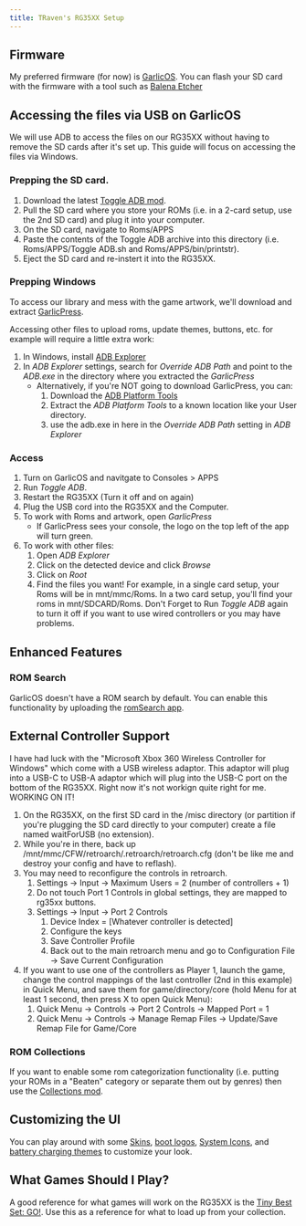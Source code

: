 ```yaml
---
title: TRaven's RG35XX Setup
---
```

## Firmware
My preferred firmware (for now) is <a href="https://www.patreon.com/posts/garlicos-for-76561333" target="_blank">GarlicOS</a>.
You can flash your SD card with the firmware with a tool such as [Balena Etcher](https://etcher.balena.io/)

## Accessing the files via USB on GarlicOS
We will use ADB to access the files on our RG35XX without having to remove the SD cards after it's set up. This guide will focus on accessing the files via Windows.
### Prepping the SD card.
1. Download the latest <a href="https://www.rg35xx.com/en/apps/mods-for-garlicos/" target="_blank">Toggle ADB mod</a>.
1. Pull the SD card where you store your ROMs (i.e. in a 2-card setup, use the 2nd SD card) and plug it into your computer.
1. On the SD card, navigate to Roms/APPS
1. Paste the contents of the Toggle ADB archive into this directory (i.e. Roms/APPS/Toggle ADB.sh and Roms/APPS/bin/printstr).
1. Eject the SD card and re-instert it into the RG35XX.
### Prepping Windows
To access our library and mess with the game artwork, we'll download and extract [GarlicPress](https://github.com/prosthetichead/GarlicPress). 

Accessing other files to upload roms, update themes, buttons, etc. for example will require a little extra work:
1. In Windows, install [ADB Explorer](https://apps.microsoft.com/store/detail/adb-explorer/9PPGN2WM50QB)
1. In *ADB Explorer* settings, search for *Override ADB Path* and point to the *ADB.exe* in the directory where you extracted the *GarlicPress*
   * Alternatively, if you're NOT going to download GarlicPress, you can: 
      1. Download the [ADB Platform Tools](https://developer.android.com/tools/releases/platform-tools)
      1. Extract the *ADB Platform Tools* to a known location like your User directory.
	  1. use the adb.exe in here in the *Override ADB Path* setting in *ADB Explorer*
### Access
1. Turn on GarlicOS and navitgate to Consoles > APPS
1. Run *Toggle ADB*.
1. Restart the RG35XX (Turn it off and on again)
1. Plug the USB cord into the RG35XX and the Computer.
1. To work with Roms and artwork, open *GarlicPress*
   * If GarlicPress sees your console, the logo on the top left of the app will turn green.
1. To work with other files:
   1. Open *ADB Explorer*
   1. Click on the detected device and click *Browse*
   1. Click on *Root*
   1. Find the files you want! For example, in a single card setup, your Roms will be in mnt/mmc/Roms. In a two card setup, you'll find your roms in mnt/SDCARD/Roms.
Don't Forget to Run *Toggle ADB* again to turn it off if you want to use wired controllers or you may have problems.

## Enhanced Features
### ROM Search
GarlicOS doesn't have a ROM search by default. You can enable this functionality by uploading the [romSearch app](https://www.rg35xx.com/en/apps/apps-for-garlicos/).

## External Controller Support
I have had luck with the "Microsoft Xbox 360 Wireless Controller for Windows" which come with a USB wireless adaptor. This adaptor will plug into a USB-C to USB-A adaptor which will plug into the USB-C port on the bottom of the RG35XX. Right now it's not workign quite right for me. WORKING ON IT!

1. On the RG35XX, on the first SD card in the /misc directory (or partition if you're plugging the SD card directly to your computer) create a file named waitForUSB (no extension).
1. While you're in there, back up /mnt/mmc/CFW/retroarch/.retroarch/retroarch.cfg (don't be like me and destroy your config and have to reflash).
1. You may need to reconfigure the controls in retroarch.
   1. Settings -> Input -> Maximum Users = 2 (number of controllers + 1)
   2. Do not touch Port 1 Controls in global settings, they are mapped to rg35xx buttons.
   3. Settings -> Input -> Port 2 Controls
      1. Device Index = [Whatever controller is detected]
      2. Configure the keys
      3. Save Controller Profile
      4. Back out to the main retroarch menu and go to Configuration File -> Save Current Configuration
1. If you want to use one of the controllers as Player 1, launch the game, change the control mappings of the last controller (2nd in this example) in Quick Menu, and save them for game/directory/core (hold Menu for at least 1 second, then press X to open Quick Menu):
   1.   Quick Menu -> Controls -> Port 2 Controls -> Mapped Port = 1
   1.   Quick Menu -> Controls -> Manage Remap Files -> Update/Save Remap File for Game/Core

### ROM Collections
If you want to enable some rom categorization functionality (i.e. putting your ROMs in a "Beaten" category or separate them out by genres) then use the [Collections mod](https://www.rg35xx.com/en/apps/mods-for-garlicos/).

## Customizing the UI
You can play around with some [Skins](https://www.rg35xx.com/en/customization/garlicos-themes/), [boot logos](https://www.rg35xx.com/en/customization/boot-logos/), [System Icons](https://www.rg35xx.com/en/customization/system-icons/), and [battery charging themes]([https://www.rg35xx.com/en/customization/share-your-battery-charging-theme/) to customize your look.

## What Games Should I Play?
A good reference for what games will work on the RG35XX is the <a href="https://archive.org/details/tiny-best-set-go" target="_blank">Tiny Best Set: GO!</a>. Use this as a reference for what to load up from your collection.
